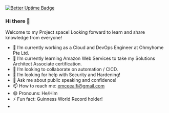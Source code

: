[![Better Uptime Badge](https://betteruptime.com/status-badges/v1/monitor/bc7t.svg)](https://betteruptime.com/?utm_source=status_badge)

### Hi there 👋
Welcome to my Project space! Looking forward to learn and share knowledge from everyone!

- 🔭 I’m currently working as a Cloud and DevOps Engineer at Ohmyhome Pte Ltd.
- 🌱 I’m currently learning Amazon Web Services to take my Solutions Architect Associate certification.
- 👯 I’m looking to collaborate on automation / CICD.
- 🤔 I’m looking for help with Security and Hardening!
- 💬 Ask me about public speaking and confidence!
- 📫 How to reach me: emceealfi@gmail.com
- 😄 Pronouns: He/Him
- ⚡ Fun fact: Guinness World Record holder!
- 
<!--
**alfiduran/alfiduran** is a ✨ _special_ ✨ repository because its `README.md` (this file) appears on your GitHub profile.

Here are some ideas to get you started:

- 🔭 I’m currently working on ...
- 🌱 I’m currently learning ...
- 👯 I’m looking to collaborate on ...
- 🤔 I’m looking for help with ...
- 💬 Ask me about ...
- 📫 How to reach me: ...
- 😄 Pronouns: ...
- ⚡ Fun fact: ...
-->
